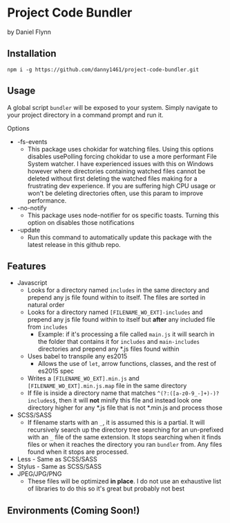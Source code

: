 # Project Code Bundler
by Daniel Flynn

## Installation
`npm i -g https://github.com/danny1461/project-code-bundler.git`

## Usage
A global script `bundler` will be exposed to your system. Simply navigate to your project directory in a command prompt and run it.

Options
  * -fs-events
    * This package uses chokidar for watching files. Using this options disables usePolling forcing chokidar to use a more performant File System watcher. I have experienced issues with this on Windows however where directories containing watched files cannot be deleted without first deleting the watched files making for a frustrating dev experience. If you are suffering high CPU usage or won't be deleting directories often, use this param to improve performance.
  * -no-notify
    * This package uses node-notifier for os specific toasts. Turning this option on disables those notifications
  * -update
    * Run this command to automatically update this package with the latest release in this github repo.

## Features
  * Javascript
    * Looks for a directory named `includes` in the same directory and prepend any js file found within to itself. The files are sorted in natural order
    * Looks for a directory named `[FILENAME_WO_EXT]-includes` and prepend any js file found within to itself but **after** any included file from `includes`
	  * Example: if it's processing a file called `main.js` it will search in the folder that contains it for `includes` and `main-includes` directories and prepend any *.js files found within
    * Uses babel to transpile any es2015
	  * Allows the use of `let`, arrow functions, classes, and the rest of es2015 spec
    * Writes a `[FILENAME_WO_EXT].min.js` and `[FILENAME_WO_EXT].min.js.map` file in the same directory
    * If file is inside a directory name that matches `^(?:([a-z0-9_-]+)-)?includes$`, then it will **not** minify this file and instead look one directory higher for any *.js file that is not *.min.js and process those
  * SCSS/SASS
    * If filename starts with an `_`, it is assumed this is a partial. It will recursively search up the directory tree searching for an un-prefixed with an `_` file of the same extension. It stops searching when it finds files or when it reaches the directory you ran `bundler` from. Any files found when it stops are processed.
  * Less - Same as SCSS/SASS
  * Stylus - Same as SCSS/SASS
  * JPEG/JPG/PNG
    * These files will be optimized **in place**. I do not use an exhaustive list of libraries to do this so it's great but probably not best

## Environments (Coming Soon!)
